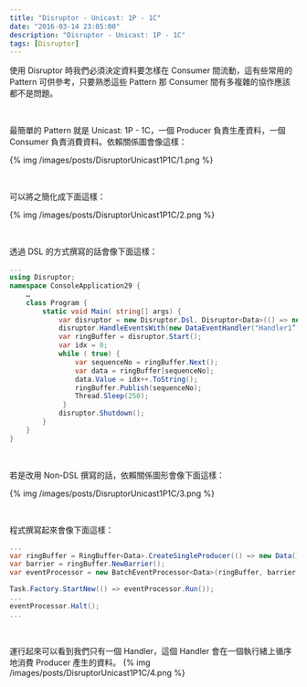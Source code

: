 ```yaml
---
title: "Disruptor - Unicast: 1P - 1C"
date: "2016-03-14 23:05:00"
description: "Disruptor - Unicast: 1P - 1C"
tags: [Disruptor]
---
```



使用 Disruptor 時我們必須決定資料要怎樣在 Consumer 間流動，這有些常用的 Pattern 可供參考，只要熟悉這些 Pattern 那 Consumer 間有多複雜的協作應該都不是問題。  

<!-- More -->

<br/>


最簡單的 Pattern 就是 Unicast: 1P - 1C，一個 Producer 負責生產資料，一個 Consumer 負責消費資料。依賴關係圖會像這樣：    

{% img /images/posts/DisruptorUnicast1P1C/1.png %}

<br/>


可以將之簡化成下面這樣：  

{% img /images/posts/DisruptorUnicast1P1C/2.png %}

<br/>


透過 DSL 的方式撰寫的話會像下面這樣：  

```c#
...
using Disruptor; 
namespace ConsoleApplication29 { 
    …
    class Program { 
        static void Main( string[] args) { 
            var disruptor = new Disruptor.Dsl. Disruptor<Data>(() => new Data(), (int)Math .Pow(2,4), TaskScheduler.Default); 
            disruptor.HandleEventsWith(new DataEventHandler("Handler1”)); 
            var ringBuffer = disruptor.Start(); 
            var idx = 0; 
            while ( true) { 
                var sequenceNo = ringBuffer.Next(); 
                var data = ringBuffer[sequenceNo]; 
                data.Value = idx++.ToString(); 
                ringBuffer.Publish(sequenceNo); 
                Thread.Sleep(250); 
             } 
            disruptor.Shutdown(); 
        } 
    } 
} 
```

<br/>


若是改用 Non-DSL 撰寫的話，依賴關係圖形會像下面這樣：    

{% img /images/posts/DisruptorUnicast1P1C/3.png %}

<br/>


程式撰寫起來會像下面這樣：  

```c#
... 
var ringBuffer = RingBuffer<Data>.CreateSingleProducer(() => new Data(), (int)Math.Pow(2, 4)); 
var barrier = ringBuffer.NewBarrier(); 
var eventProcessor = new BatchEventProcessor<Data>(ringBuffer, barrier, new DataEventHandler("Handler1")); 

Task.Factory.StartNew(() => eventProcessor.Run()); 
... 
eventProcessor.Halt(); 
... 
```

<br/>


運行起來可以看到我們只有一個 Handler，這個 Handler 會在一個執行緒上循序地消費 Producer 產生的資料。	
{% img /images/posts/DisruptorUnicast1P1C/4.png %}
